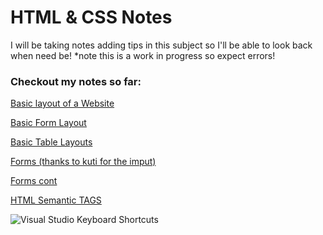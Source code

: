 # HTML & CSS Notes 

I will be taking notes adding tips in this subject so I'll be able to look back when need be!
*note this is a work in progress so expect errors!

### Checkout my notes so far:
[Basic layout of a Website](https://github.com/web4locals/HTML_CSS/blob/main/index.html)

[Basic Form Layout](https://github.com/web4locals/HTML_CSS/blob/main/form.html) 

[Basic Table Layouts](https://github.com/web4locals/HTML_CSS/blob/main/table.html)

[Forms (thanks to kuti for the imput)](https://github.com/web4locals/HTML_CSS/blob/main/form.html)

[Forms cont](https://github.com/web4locals/HTML_CSS/blob/main/forms.html)

[HTML Semantic TAGS](https://github.com/web4locals/HTML_CSS/blob/main/semantics.html)


![Visual Studio Keyboard Shortcuts](https://user-images.githubusercontent.com/105700512/170161592-d4db72ac-2c10-400f-9a12-662a04647a8c.png)
